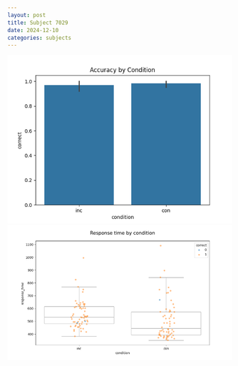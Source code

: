 ```yaml
---
layout: post
title: Subject 7029
date: 2024-12-10
categories: subjects
---
```


![](data/7029/run-26/7029_NF_acc.png)
![](data/7029/run-26/7029_NF_rt.png)
